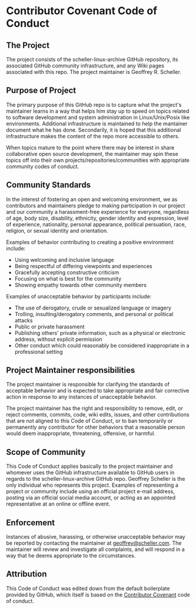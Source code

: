 # Contributor Covenant Code of Conduct

## The Project

The project consists of the scheller-linux-archive GitHub repository, its
associated GitHub community infrastructure, and any Wiki pages associated
with this repo. The project maintainer is Geoffrey R. Scheller.

## Purpose of Project

The primary purpose of this GitHub repo is to capture what the project's
maintainer learns in a way that helps him stay up to speed on topics related
to software development and system administration in Linux/Unix/Posix
like environments.  Additional infrastructure is maintained to help the
mantainer document what he has done.  Secondarily, it is hoped that this
additional infrastructure makes the content of the repo more accessible
to others.

When topics mature to the point where there may be interest in share
collaborative open source development, the maintainer may spin these topics
off into their own projects/repositories/communities with appropriate community
codes of conduct.

## Community Standards

In the interest of fostering an open and welcoming environment, we as
contributors and maintainers pledge to making participation in our project and
our community a harassment-free experience for everyone, regardless of age,
body size, disability, ethnicity, gender identity and expression, level of
experience, nationality, personal appearance, political persuation, race,
religion, or sexual identity and orientation.

Examples of behavior contributing to creating a positive environment include:

* Using welcoming and inclusive language
* Being respectful of differing viewpoints and experiences
* Gracefully accepting constructive criticism
* Focusing on what is best for the community
* Showing empathy towards other community members

Examples of unacceptable behavior by participants include:

* The use of derogatory, crude or sexualized language or imagery
* Trolling, insulting/derogatory comments, and personal or political attacks
* Public or private harassment
* Publishing others' private information, such as a physical or electronic
  address, without explicit permission
* Other conduct which could reasonably be considered inappropriate in a
  professional setting

## Project Maintainer responsibilities

The project maintainer is responsible for clarifying the standards of
acceptable behavior and is expected to take appropriate and fair corrective
action in response to any instances of unacceptable behavior.

The project maintainer has the right and responsibility to remove, edit, or
reject comments, commits, code, wiki edits, issues, and other contributions
that are not aligned to this Code of Conduct, or to ban temporarily or
permanently any contributor for other behaviors that a reasonable person would
deem inappropriate, threatening, offensive, or harmful.

## Scope of Community

This Code of Conduct applies basically to the project maintainer and whomever
uses the GitHub infrastructure available to GitHub users in regards to the
scheller-linux-archive GitHub repo. Geoffrey Scheller is the only individual
who represents this project. Examples of representing a project or community
include using an official project e-mail address, posting via an official
social media account, or acting as an appointed representative at an online
or offline event.

## Enforcement

Instances of abusive, harassing, or otherwise unacceptable behavior may be
reported by contacting the maintainer at geoffrey@scheller.com. The maintainer
will review and investigate all complaints, and will respond in a way that he
deems appropriate to the circumstances.

## Attribution

This Code of Conduct was edited down from the default boilerplate provided by
GitHub, which itself is based on the
[Contributor Covenant](http://contributor-covenant.org/) code of conduct.
